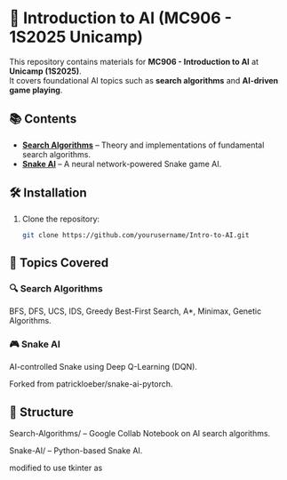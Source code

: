 # 🤖 Introduction to AI (MC906 - 1S2025 Unicamp)

This repository contains materials for **MC906 - Introduction to AI** at **Unicamp (1S2025)**.  
It covers foundational AI topics such as **search algorithms** and **AI-driven game playing**.

## 📚 Contents
- **[Search Algorithms](./Search-Algorithms/)** – Theory and implementations of fundamental search algorithms.
- **[Snake AI](./Snake-AI/)** – A neural network-powered Snake game AI.

## 🛠 Installation
1. Clone the repository:
   ```bash
   git clone https://github.com/yourusername/Intro-to-AI.git

## 📖 Topics Covered

### 🔍 Search Algorithms
BFS, DFS, UCS, IDS, Greedy Best-First Search, A*, Minimax, Genetic Algorithms.

### 🎮 Snake AI
AI-controlled Snake using Deep Q-Learning (DQN).

Forked from patrickloeber/snake-ai-pytorch.

##  📂 Structure
Search-Algorithms/ – Google Collab Notebook on AI search algorithms.

Snake-AI/ – Python-based Snake AI.

modified to use tkinter as 